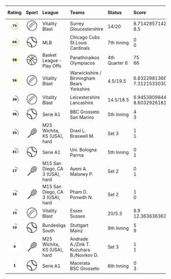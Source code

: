 | Rating                                                                                                                                 | Sport                                                                                                                | League                          | Teams                                        | Status        | Score                                  | TV Listing                                                                 |
|:---------------------------------------------------------------------------------------------------------------------------------------|:---------------------------------------------------------------------------------------------------------------------|:--------------------------------|:---------------------------------------------|:--------------|:---------------------------------------|:---------------------------------------------------------------------------|
| <img src="https://raw.githubusercontent.com/BlakeDuncan25/Donut-SVG-Ratings/bac4e4a278175106499642192132b1786a9aec38/75.svg" alt="75"> | <img src="https://raw.githubusercontent.com/BlakeDuncan25/Donut-SVG-Ratings/master/cricket.png" alt="Cricket">       | Vitality Blast                  | Surrey<br>Gloucestershire                    | 14/20         | 8.714285714285714<br>8.5               | <a href="https://www.willow.tv/">Willow</a>                                |
| <img src="https://raw.githubusercontent.com/BlakeDuncan25/Donut-SVG-Ratings/bac4e4a278175106499642192132b1786a9aec38/66.svg" alt="66"> | <img src="https://raw.githubusercontent.com/BlakeDuncan25/Donut-SVG-Ratings/master/baseball.png" alt="Baseball">     | MLB                             | Chicago Cubs<br>St.Louis Cardinals           | 7th Inning    | 0<br>0                                 | <a href="https://www.mlb.com/schedule">MLB Schedule</a>                    |
| <img src="https://raw.githubusercontent.com/BlakeDuncan25/Donut-SVG-Ratings/bac4e4a278175106499642192132b1786a9aec38/58.svg" alt="58"> | <img src="https://raw.githubusercontent.com/BlakeDuncan25/Donut-SVG-Ratings/master/basketball.png" alt="Basketball"> | Basket League - Play Offs       | Panathinaikos<br>Olympiacos                  | 4th Quarter 6 | 75<br>66                               | -                                                                          |
| <img src="https://raw.githubusercontent.com/BlakeDuncan25/Donut-SVG-Ratings/bac4e4a278175106499642192132b1786a9aec38/56.svg" alt="56"> | <img src="https://raw.githubusercontent.com/BlakeDuncan25/Donut-SVG-Ratings/master/cricket.png" alt="Cricket">       | Vitality Blast                  | Warwickshire / Birmingham Bears<br>Yorkshire | 4.5/19.5      | 6.832298136645963<br>7.312153303076148 | <a href="https://www.willow.tv/">Willow</a>                                |
| <img src="https://raw.githubusercontent.com/BlakeDuncan25/Donut-SVG-Ratings/bac4e4a278175106499642192132b1786a9aec38/39.svg" alt="39"> | <img src="https://raw.githubusercontent.com/BlakeDuncan25/Donut-SVG-Ratings/master/cricket.png" alt="Cricket">       | Vitality Blast                  | Leicestershire<br>Lancashire                 | 14.5/18.5     | 6.945380984490897<br>8.603292618162508 | <a href="https://www.willow.tv/">Willow</a>                                |
| <img src="https://raw.githubusercontent.com/BlakeDuncan25/Donut-SVG-Ratings/bac4e4a278175106499642192132b1786a9aec38/36.svg" alt="36"> | <img src="https://raw.githubusercontent.com/BlakeDuncan25/Donut-SVG-Ratings/master/baseball.png" alt="Baseball">     | Serie A1                        | BBC Grosseto<br>San Marino                   | 5th Inning    | 4<br>3                                 | -                                                                          |
| <img src="https://raw.githubusercontent.com/BlakeDuncan25/Donut-SVG-Ratings/bac4e4a278175106499642192132b1786a9aec38/35.svg" alt="35"> | <img src="https://raw.githubusercontent.com/BlakeDuncan25/Donut-SVG-Ratings/master/tennis.png" alt="Tennis">         | M25 Wichita, KS (USA), hard     | Draxl L.<br>Braswell M.                      | Set 3         | 1<br>1                                 | <a href="https://live.itftennis.com/en/live-streams/">ITF Live Streams</a> |
| <img src="https://raw.githubusercontent.com/BlakeDuncan25/Donut-SVG-Ratings/bac4e4a278175106499642192132b1786a9aec38/31.svg" alt="31"> | <img src="https://raw.githubusercontent.com/BlakeDuncan25/Donut-SVG-Ratings/master/baseball.png" alt="Baseball">     | Serie A1                        | Uni. Bologna<br>Parma                        | 5th Inning    | 0<br>1                                 | -                                                                          |
| <img src="https://raw.githubusercontent.com/BlakeDuncan25/Donut-SVG-Ratings/bac4e4a278175106499642192132b1786a9aec38/17.svg" alt="17"> | <img src="https://raw.githubusercontent.com/BlakeDuncan25/Donut-SVG-Ratings/master/tennis.png" alt="Tennis">         | M15 San Diego, CA 3 (USA), hard | Ayeni A.<br>Maloney P.                       | Set 2         | 0<br>1                                 | <a href="https://live.itftennis.com/en/live-streams/">ITF Live Streams</a> |
| <img src="https://raw.githubusercontent.com/BlakeDuncan25/Donut-SVG-Ratings/bac4e4a278175106499642192132b1786a9aec38/16.svg" alt="16"> | <img src="https://raw.githubusercontent.com/BlakeDuncan25/Donut-SVG-Ratings/master/tennis.png" alt="Tennis">         | M15 San Diego, CA 3 (USA), hard | Pham D.<br>Ponwith N.                        | Set 2         | 1<br>0                                 | <a href="https://live.itftennis.com/en/live-streams/">ITF Live Streams</a> |
| <img src="https://raw.githubusercontent.com/BlakeDuncan25/Donut-SVG-Ratings/bac4e4a278175106499642192132b1786a9aec38/15.svg" alt="15"> | <img src="https://raw.githubusercontent.com/BlakeDuncan25/Donut-SVG-Ratings/master/cricket.png" alt="Cricket">       | Vitality Blast                  | Essex<br>Sussex                              | 20/5.3        | 8.9<br>12.363636363636363              | <a href="https://www.willow.tv/">Willow</a>                                |
| <img src="https://raw.githubusercontent.com/BlakeDuncan25/Donut-SVG-Ratings/bac4e4a278175106499642192132b1786a9aec38/10.svg" alt="10"> | <img src="https://raw.githubusercontent.com/BlakeDuncan25/Donut-SVG-Ratings/master/baseball.png" alt="Baseball">     | Bundesliga South                | Stuttgart<br>Mainz                           | 9th Inning    | 5<br>9                                 | -                                                                          |
| <img src="https://raw.githubusercontent.com/BlakeDuncan25/Donut-SVG-Ratings/bac4e4a278175106499642192132b1786a9aec38/4.svg" alt="4">   | <img src="https://raw.githubusercontent.com/BlakeDuncan25/Donut-SVG-Ratings/master/tennis.png" alt="Tennis">         | M25 Wichita, KS (USA), hard     | Andrade A./Zink T.<br>Kuzuhara B./Novikov D. | Set 3         | 1<br>1                                 | <a href="https://live.itftennis.com/en/live-streams/">ITF Live Streams</a> |
| <img src="https://raw.githubusercontent.com/BlakeDuncan25/Donut-SVG-Ratings/bac4e4a278175106499642192132b1786a9aec38/1.svg" alt="1">   | <img src="https://raw.githubusercontent.com/BlakeDuncan25/Donut-SVG-Ratings/master/baseball.png" alt="Baseball">     | Serie A1                        | Macerata<br>BSC Grosseto                     | 6th Inning    | 0<br>3                                 | -                                                                          |